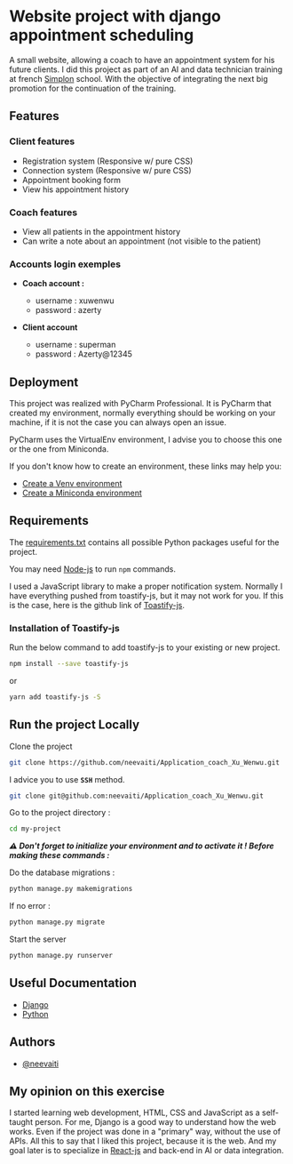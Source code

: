 
# Website project with django appointment scheduling

A small website, allowing a coach to have an appointment system for his future clients. I did this project as part of an AI and data technician training at french [Simplon](https://simplon.co/) school. With the objective of integrating the next big promotion for the continuation of the training.

## Features

### Client features

- Registration system (Responsive w/ pure CSS)
- Connection system (Responsive w/ pure CSS)
- Appointment booking form
- View his appointment history

### Coach features

- View all patients in the appointment history
- Can write a note about an appointment (not visible to the patient)

### Accounts login exemples

- __Coach account :__ 
  - username : xuwenwu
  - password : azerty

- __Client account__
  - username : superman
  - password : Azerty@12345

    

## Deployment

This project was realized with PyCharm Professional. 
It is PyCharm that created my environment, normally everything should be working on your machine, if it is not the case you can always open an issue.

PyCharm uses the VirtualEnv environment, I advise you to choose this one or the one from Miniconda.

If you don't know how to create an environment, these links may help you:

- [Create a Venv environment](https://docs.python.org/fr/3/library/venv.html)
- [Create a Miniconda environment](https://calculs.univ-cotedazur.fr/?page_id=575&lang=en)


## Requirements

The [requirements.txt](https://github.com/neevaiti/Application_coach_Xu_Wenwu/blob/master/requirements.txt) contains all possible Python packages useful for the project.

You may need [Node-js](https://nodejs.org/en/) to run `npm` commands.

I used a JavaScript library to make a proper notification system.
Normally I have everything pushed from toastify-js, but it may not work for you. If this is the case, here is the github link of [Toastify-js](https://github.com/apvarun/toastify-js).


### Installation of Toastify-js

Run the below command to add toastify-js to your existing or new project.

```bash
npm install --save toastify-js
```

or 

```bash
yarn add toastify-js -S
```


    
## Run the project Locally

Clone the project

```bash
git clone https://github.com/neevaiti/Application_coach_Xu_Wenwu.git
```

I advice you to use **`SSH`** method.

```bash
git clone git@github.com:neevaiti/Application_coach_Xu_Wenwu.git
````

Go to the project directory :

```bash
cd my-project
```

***⚠️ Don't forget to initialize your environment and to activate it ! Before making these commands :***

Do the database migrations :

```bash
python manage.py makemigrations
```

If no error :

```bash
python manage.py migrate
```

Start the server

```bash
python manage.py runserver
```


## Useful Documentation

- [Django](https://www.djangoproject.com/) 
- [Python](https://docs.python.org/3/)


## Authors

- [@neevaiti](https://github.com/neevaiti)


## My opinion on this exercise
I started learning web development, HTML, CSS and JavaScript as a self-taught person. For me, Django is a good way to understand how the web works. Even if the project was done in a "primary" way, without the use of APIs. 
All this to say that I liked this project, because it is the web. And my goal later is to specialize in [React-js](https://reactjs.org/) and back-end in AI or data integration.

